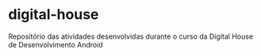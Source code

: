 # digital-house
Repositório das atividades desenvolvidas durante o curso da Digital House de Desenvolvimento Android
